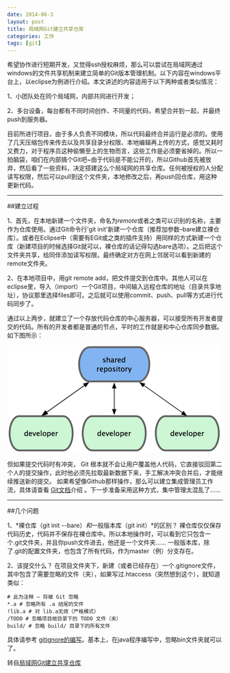 ```yaml
---
date: 2014-06-3
layout: post
title: 局域网Git建立共享仓库
categories: 工作
tags: [git]
---
```


希望协作进行短期开发，又觉得ssh授权麻烦，那么可以尝试在局域网通过windows的文件共享机制来建立简单的Git版本管理机制。以下内容在windows平台上，以eclipse为例进行介绍。本文讲述的内容适用于以下两种或者类似情况：

1、小团队处在同个局域网，内部共同进行开发；

2、多台设备，每台都有不同时间创作、不同量的代码，希望合并到一起，并最终push到服务器。

目前所进行项目，由于多人负责不同模块，所以代码最终合并运行是必须的。使用了几天压缩包传来传去以及共享目录分权限、本地编辑再上传的方式，感觉又耗时又费力，对于程序员这种偷懒至上的生物而言，这些工作是必须要省掉的。所以一拍脑袋，咱们在内部搞个Git吧~由于代码是不能公开的，所以Github首先被放弃，然后看了一些资料，决定搭建这么个局域网的共享仓库。任何被授权的人分配读写权限，然后可以pull到这个文件夹，本地修改之后，再push回仓库，用这种更新代码。

****

##建立过程

1、首先，在本地新建一个文件夹，命名为*remote*或者之类可以识别的名称，主要作为仓库使用。通过Git命令行'git init'新建一个仓库（推荐加参数–bare建立裸仓库）。或者在Eclipse中（需要有EGit或之类的插件支持）用同样的方式新建一个仓库（新建项目的时候选择Git就可以，裸仓库的话记得勾选bare选项）。之后把这个文件夹共享，给同伴添加读写权限。最终确定对方在网上邻居可以看到新建的remote文件夹。

2、在本地项目中，用git remote add，把文件提交到仓库中。其他人可以在eclipse里，导入（import）一个Git项目，中间输入远程仓库的地址（目录共享地址），协议那里选择files即可。之后就可以使用commit、push、pull等方式进行代码同步了。

通过以上两步，就建立了一个存放代码仓库的中心服务器，可以接受所有开发者提交的代码。所有的开发者都是普通的节点，平时的工作就是和中心仓库同步数据。如下图所示：

![图示](/uploads/2014/06/git.png)

但如果提交代码时有冲突， Git 根本就不会让用户覆盖他人代码，它直接驳回第二个人的提交操作，此时他必须先拉取最新数据下来，手工解决冲突合并后，才能继续推送新的提交。
如果希望像Github那样操作，那么可以建立集成管理员工作流，具体请查看 [Git文档](http://git-scm.com/book/zh/分布式-Git-分布式工作流程)介绍 。下一步准备采用这种方式，集中管理太混乱了……

*****

##几个问题

1、*裸仓库（git init --bare）*和*一般版本库（git init）*的区别？
裸仓库仅仅保存代码历史，代码并不保存在裸仓库中。所以本地操作时，可以看到它只包含一个.git文件夹，并且你push文件进去，他还是一个文件夹……
一般版本库，除了.git的配置文件夹，也包含了所有代码，作为master（例）分支存在。

2、该提交什么？
在项目文件夹下，新建（或者已经存在）一个.gitignore文件，其中包含了需要忽略的文件（夹），如果写过.htaccess（突然想到这个），就知道类似：

    # 此为注释 – 将被 Git 忽略
    *.a # 忽略所有 .a 结尾的文件
    !lib.a # 对 lib.a无效（严格模式）
    /TODO # 忽略项目根目录下的 TODO 文件（夹）
    build/ # 忽略 build/ 目录下的所有文件

具体请参考 [gitignore的编写](http://git-scm.com/docs/gitignore)。基本上，在java程序编写中，忽略bin文件夹就可以了。

转自[局域网Git建立共享仓库](http://axiu.me/documentation/lan-create-git-shared-repository/)